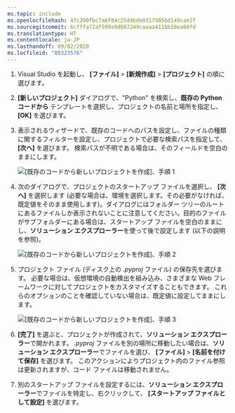 ```yaml
---
ms.topic: include
ms.openlocfilehash: 47c390fbc7a6f84c25d4bde0317985bd149cae2f
ms.sourcegitcommit: 6cfffa72af599a9d667249caaaa411bb28ea69fd
ms.translationtype: HT
ms.contentlocale: ja-JP
ms.lasthandoff: 09/02/2020
ms.locfileid: "89323576"
---
```

1. Visual Studio を起動し、 **[ファイル]**  >  **[新規作成]**  >  **[プロジェクト]** の順に選びます。

1. **[新しいプロジェクト]** ダイアログで、"Python" を検索し、**既存の Python コードから** テンプレートを選択し、プロジェクトの名前と場所を指定し、 **[OK]** を選びます。

1. 表示されるウィザードで、既存のコードへのパスを設定し、ファイルの種類に関するフィルターを設定し、プロジェクトで必要な検索パスを指定して、 **[次へ]** を選びます。 検索パスが不明である場合は、そのフィールドを空白のままにします。

    ![[既存のコードから新しいプロジェクトを作成]、手順 1](../media/projects-from-existing-1.png)

1. 次のダイアログで、プロジェクトのスタートアップ ファイルを選択し、 **[次へ]** を選択します (必要な場合は、環境を選択します。その必要がなければ、既定値をそのまま使用します)。ダイアログにはフォルダー ツリーのルートにあるファイルしか表示されないことに注意してください。目的のファイルがサブフォルダーにある場合は、スタートアップ ファイルを空白のままにし、**ソリューション エクスプローラー**を使って後で設定します (以下の説明を参照)。

    ![[既存のコードから新しいプロジェクトを作成]、手順 2](../media/projects-from-existing-2.png)

1. プロジェクト ファイル (ディスク上の *.pyproj* ファイル) の保存先を選びます。 必要な場合は、仮想環境の自動検出を組み込み、さまざまな Web フレームワークに対してプロジェクトをカスタマイズすることもできます。 これらのオプションのことを確認していない場合は、既定値に設定してままにします。

    ![[既存のコードから新しいプロジェクトを作成]、手順 3](../media/projects-from-existing-3.png)

1. **[完了]** を選ぶと、プロジェクトが作成されて、**ソリューション エクスプローラー**で開かれます。 *.pyproj* ファイルを別の場所に移動したい場合は、**ソリューション エクスプローラー**でファイルを選び、 **[ファイル]**  >  **[名前を付けて保存]** を選びます。 このアクションによりプロジェクト内のファイル参照は更新されますが、コード ファイルは移動されません。

1. 別のスタートアップ ファイルを設定するには、**ソリューション エクスプローラー**でファイルを特定し、右クリックして、 **[スタートアップ ファイルとして設定]** を選びます。